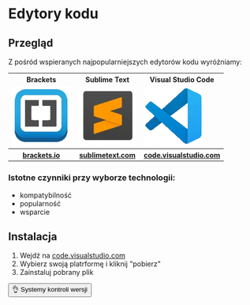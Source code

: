 # Edytory kodu
## Przegląd
Z pośród wspieranych najpopularniejszych edytorów kodu wyróżniamy:

<table>
  <tr>
    <th>Brackets</th>
    <th>Sublime Text</th>
    <th>Visual Studio Code</th>
  </tr>
  <tr>
    <td><img src="./images/code_editor_brackets.webp" alt="Brackets Logo"></td>
    <td><img src="./images/code_editor_sublime_text.webp" alt="SublimeText Logo"></td>
    <td><img src="./images/code_editor_vsc.webp" alt="VSC Logo"></td>
  </tr>
  <tr>
    <th><a href="https://brackets.io/" target="_blank">brackets.io</th>
    <th><a href="https://www.sublimetext.com/" target="_blank">sublimetext.com</th>
    <th><a href="https://code.visualstudio.com/" target="_blank">code.visualstudio.com</th>
  </tr>
</table>

### Istotne czynniki przy wyborze technologii:

- kompatybilność
- popularność 
- wsparcie

## Instalacja

1. Wejdź na [code.visualstudio.com](https://code.visualstudio.com/)
2. Wybierz swoją platrformę i kliknij "pobierz"
3. Zainstaluj pobrany plik


<div class="prevNextButtons">
  <div></div>
  <a href="./#/version_control_systems?id=systemy-kontroli-wersji">
    <button class="next">👌 Systemy kontroli wersji</button>
  </a>
</div